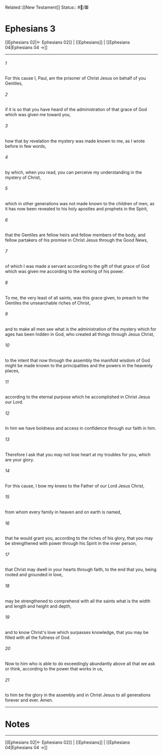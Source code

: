 Related::[[New Testament]]
Status:: #📖/🟥
# Ephesians 3

[[Ephesians 02|← Ephesians 02]] | [[Ephesians]] | [[Ephesians 04|Ephesians 04 →]]
***



###### 1 
For this cause I, Paul, am the prisoner of Christ Jesus on behalf of you Gentiles, 

###### 2 
if it is so that you have heard of the administration of that grace of God which was given me toward you, 

###### 3 
how that by revelation the mystery was made known to me, as I wrote before in few words, 

###### 4 
by which, when you read, you can perceive my understanding in the mystery of Christ, 

###### 5 
which in other generations was not made known to the children of men, as it has now been revealed to his holy apostles and prophets in the Spirit, 

###### 6 
that the Gentiles are fellow heirs and fellow members of the body, and fellow partakers of his promise in Christ Jesus through the Good News, 

###### 7 
of which I was made a servant according to the gift of that grace of God which was given me according to the working of his power. 

###### 8 
To me, the very least of all saints, was this grace given, to preach to the Gentiles the unsearchable riches of Christ, 

###### 9 
and to make all men see what is the administration of the mystery which for ages has been hidden in God, who created all things through Jesus Christ, 

###### 10 
to the intent that now through the assembly the manifold wisdom of God might be made known to the principalities and the powers in the heavenly places, 

###### 11 
according to the eternal purpose which he accomplished in Christ Jesus our Lord. 

###### 12 
In him we have boldness and access in confidence through our faith in him. 

###### 13 
Therefore I ask that you may not lose heart at my troubles for you, which are your glory. 

###### 14 
For this cause, I bow my knees to the Father of our Lord Jesus Christ, 

###### 15 
from whom every family in heaven and on earth is named, 

###### 16 
that he would grant you, according to the riches of his glory, that you may be strengthened with power through his Spirit in the inner person, 

###### 17 
that Christ may dwell in your hearts through faith, to the end that you, being rooted and grounded in love, 

###### 18 
may be strengthened to comprehend with all the saints what is the width and length and height and depth, 

###### 19 
and to know Christ's love which surpasses knowledge, that you may be filled with all the fullness of God. 

###### 20 
Now to him who is able to do exceedingly abundantly above all that we ask or think, according to the power that works in us, 

###### 21 
to him be the glory in the assembly and in Christ Jesus to all generations forever and ever. Amen.

---
# Notes


***
[[Ephesians 02|← Ephesians 02]] | [[Ephesians]] | [[Ephesians 04|Ephesians 04 →]]
